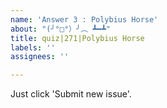 ```yaml
---
name: 'Answer 3 : Polybius Horse'
about: "(╯°□°）╯︵ ┻━┻"
title: quiz|271|Polybius Horse
labels: ''
assignees: ''

---
```


Just click 'Submit new issue'.
